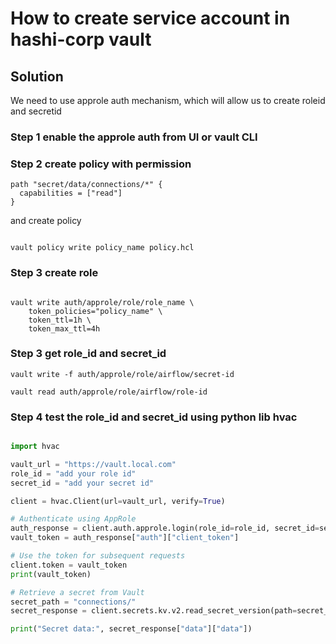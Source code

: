 # How to create service account in hashi-corp vault

## Solution

We need to use approle auth mechanism, which will allow us to create roleid and secretid

### Step 1 enable the approle auth from UI or vault CLI

### Step 2 create policy with permission

```hcl
path "secret/data/connections/*" {
  capabilities = ["read"]
}
```

and create policy

```shell

vault policy write policy_name policy.hcl

```

### Step 3 create role

```shell

vault write auth/approle/role/role_name \
    token_policies="policy_name" \
    token_ttl=1h \
    token_max_ttl=4h

```

### Step 3 get role_id and secret_id

```shell
vault write -f auth/approle/role/airflow/secret-id
```

```shell
vault read auth/approle/role/airflow/role-id
```

### Step 4 test the role_id and secret_id using python lib hvac

```python

import hvac

vault_url = "https://vault.local.com"
role_id = "add your role id"
secret_id = "add your secret id"

client = hvac.Client(url=vault_url, verify=True)

# Authenticate using AppRole
auth_response = client.auth.approle.login(role_id=role_id, secret_id=secret_id)
vault_token = auth_response["auth"]["client_token"]

# Use the token for subsequent requests
client.token = vault_token
print(vault_token)

# Retrieve a secret from Vault
secret_path = "connections/"
secret_response = client.secrets.kv.v2.read_secret_version(path=secret_path)

print("Secret data:", secret_response["data"]["data"])

```
